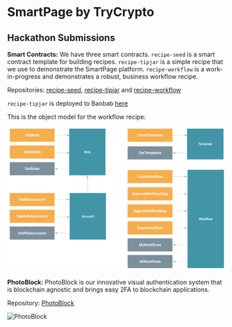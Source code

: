 # SmartPage by TryCrypto


## Hackathon Submissions

**Smart Contracts:** We have three smart contracts. `recipe-seed` is a smart contract template for building recipes. `recipe-tipjar` is a simple recipe that we use to demonstrate the SmartPage platform. `recipe-workflow` is a work-in-progress and demonstrates a robust, business workflow recipe. 

Repositories: [recipe-seed](https://github.com/trycrypto/recipe-seed), [recipe-tipjar](https://github.com/trycrypto/recipe-tipjar) and [recipe-workflow](https://github.com/trycrypto/recipe-workflow)

`recipe-tipjar` is deployed to Baobab [here](https://baobab.klaytnscope.com/account/0xa97AFDDcace8FF6DE157bc52b24B8B16CD5E05c4)

This is the object model for the workflow recipe: 

![Workflow Recipe Object Model](https://raw.githubusercontent.com/klaytn-hackathon/TryCrypto/master/workflow.png)

**PhotoBlock:** PhotoBlock is our innovative visual authentication system that is blockchain agnostic and brings easy 2FA to blockchain applications.

Repository: [PhotoBlock](https://github.com/trycrypto/photoblock)

![PhotoBlock](https://www.photoblock.org/361a37827935d8b16b811836a90a9e13.gif)

